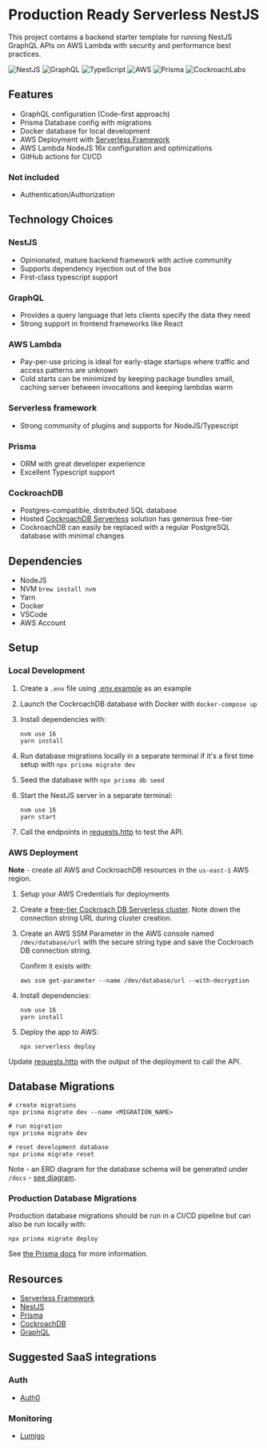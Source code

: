# Production Ready Serverless NestJS

This project contains a backend starter template for running NestJS GraphQL APIs on AWS Lambda with security and performance best practices.

![NestJS](https://img.shields.io/badge/nestjs-%23E0234E.svg?style=for-the-badge&logo=nestjs&logoColor=white)
![GraphQL](https://img.shields.io/badge/-GraphQL-E10098?style=for-the-badge&logo=graphql&logoColor=white)
![TypeScript](https://img.shields.io/badge/typescript-%23007ACC.svg?style=for-the-badge&logo=typescript&logoColor=white)
![AWS](https://img.shields.io/badge/AWS-%23FF9900.svg?style=for-the-badge&logo=amazon-aws&logoColor=white)
![Prisma](https://img.shields.io/badge/Prisma-3982CE?style=for-the-badge&logo=Prisma&logoColor=white)
![CockroachLabs](https://img.shields.io/badge/Cockroach%20Labs-6933FF?style=for-the-badge&logo=Cockroach%20Labs&logoColor=white)

## Features
- GraphQL configuration (Code-first approach)
- Prisma Database config with migrations
- Docker database for local development
- AWS Deployment with [Serverless Framework](https://www.serverless.com/)
- AWS Lambda NodeJS 16x configuration and optimizations
- GitHub actions for CI/CD

### Not included
- Authentication/Authorization

## Technology Choices

### NestJS
- Opinionated, mature backend framework with active community
- Supports dependency injection out of the box
- First-class typescript support

### GraphQL
- Provides a query language that lets clients specify the data they need
- Strong support in frontend frameworks like React

### AWS Lambda
- Pay-per-use pricing is ideal for early-stage startups where traffic and access patterns are unknown
- Cold starts can be minimized by keeping package bundles small, caching server between invocations and keeping lambdas warm

### Serverless framework
- Strong community of plugins and supports for NodeJS/Typescript

### Prisma
- ORM with great developer experience
- Excellent Typescript support

### CockroachDB
- Postgres-compatible, distributed SQL database
- Hosted [CockroachDB Serverless](https://www.cockroachlabs.com/lp/serverless/) solution has generous free-tier 
- CockroachDB can easily be replaced with a regular PostgreSQL database with minimal changes

## Dependencies

- NodeJS
- NVM `brew install nvm`
- Yarn
- Docker
- VSCode
- AWS Account

## Setup

### Local Development

1. Create a `.env` file using [.env.example](./.env.example) as an example

2. Launch the CockroachDB database with Docker with `docker-compose up`

3. Install dependencies with:
    ```
    nvm use 16
    yarn install
    ```

4. Run database migrations locally in a separate terminal if it's a first time setup with `npx prisma migrate dev`

5. Seed the database with `npx prisma db seed`

6. Start the NestJS server in a separate terminal:
    ```
    nvm use 16
    yarn start
    ```

7. Call the endpoints in [requests.http](./requests.http) to test the API.

### AWS Deployment

**Note** - create all AWS and CockroachDB resources in the `us-east-1` AWS region.

1. Setup your AWS Credentials for deployments

2. Create a [free-tier Cockroach DB Serverless cluster](https://www.cockroachlabs.com/lp/serverless/). Note down the connection string URL during cluster creation.

3. Create an AWS SSM Parameter in the AWS console named `/dev/database/url` with the secure string type
and save the Cockroach DB connection string.

    Confirm it exists with:
    ```
    aws ssm get-parameter --name /dev/database/url --with-decryption
    ```

4. Install dependencies:
    ```
    nvm use 16
    yarn install
    ```

5. Deploy the app to AWS:
    ```
    npx serverless deploy
    ```

Update [requests.http](./requests.http) with the output of the deployment to call the API.

## Database Migrations

```
# create migrations
npx prisma migrate dev --name <MIGRATION_NAME>

# run migration
npx prisma migrate dev

# reset development database
npx prisma migrate reset
```

Note - an ERD diagram for the database schema will be generated under `/docs` - [see diagram](./docs/README.md).

### Production Database Migrations

Production database migrations should be run in a CI/CD pipeline but can also be run locally with:

```
npx prisma migrate deploy
```

See [the Prisma docs](https://www.prisma.io/docs/concepts/components/prisma-migrate/migrate-development-production#production-and-testing-environments) for more information.

## Resources

- [Serverless Framework](https://www.serverless.com/framework/docs)
- [NestJS](https://docs.nestjs.com/)
- [Prisma](https://www.prisma.io/docs/)
- [CockroachDB](https://www.cockroachlabs.com/)
- [GraphQL](https://graphql.org/)

## Suggested SaaS integrations

### Auth
- [Auth0](https://auth0.com/)

### Monitoring
- [Lumigo](https://lumigo.io/)
